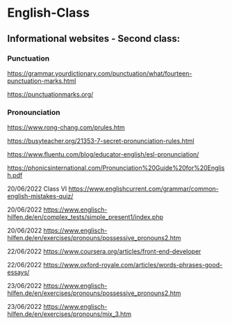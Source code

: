 # English-Class

## Informational websites - Second class:

### Punctuation

https://grammar.yourdictionary.com/punctuation/what/fourteen-punctuation-marks.html

https://punctuationmarks.org/

### Pronounciation

https://www.rong-chang.com/prules.htm

https://busyteacher.org/21353-7-secret-pronunciation-rules.html

https://www.fluentu.com/blog/educator-english/esl-pronunciation/

https://phonicsinternational.com/Pronunciation%20Guide%20for%20English.pdf



20/06/2022 Class VI
https://www.englishcurrent.com/grammar/common-english-mistakes-quiz/


20/06/2022
https://www.englisch-hilfen.de/en/complex_tests/simple_present1/index.php

20/06/2022
https://www.englisch-hilfen.de/en/exercises/pronouns/possessive_pronouns2.htm

22/06/2022
https://www.coursera.org/articles/front-end-developer



22/06/2022
https://www.oxford-royale.com/articles/words-phrases-good-essays/

23/06/2022
https://www.englisch-hilfen.de/en/exercises/pronouns/possessive_pronouns2.htm

23/06/2022
https://www.englisch-hilfen.de/en/exercises/pronouns/mix_3.htm

